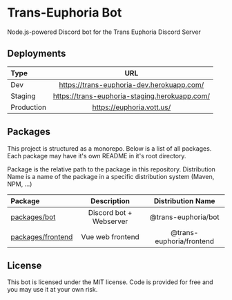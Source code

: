 # Trans-Euphoria Bot

Node.js-powered Discord bot for the Trans Euphoria Discord Server

## Deployments

| Type       |                      URL                      |
| :--------- | :-------------------------------------------: |
| Dev        |   https://trans-euphoria-dev.herokuapp.com/   |
| Staging    | https://trans-euphoria-staging.herokuapp.com/ |
| Production |           https://euphoria.vott.us/           |

## Packages

This project is structured as a monorepo. Below is a list of all packages.
Each package may have it's own README in it's root directory.

Package is the relative path to the package in this repository.
Distribution Name is a name of the package in a specific distribution system (Maven, NPM, ...)

| Package                                |       Description       |    Distribution Name     |
| :------------------------------------- | :---------------------: | :----------------------: |
| [packages/bot](packages/bot)           | Discord bot + Webserver |   @trans-euphoria/bot    |
| [packages/frontend](packages/frontend) |    Vue web frontend     | @trans-euphoria/frontend |

## License

This bot is licensed under the MIT license. Code is provided for free and you may use it at your own risk.
